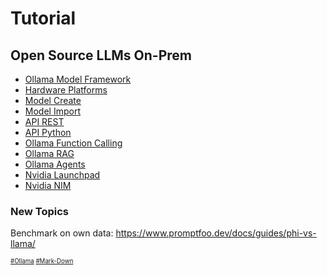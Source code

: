 # Tutorial
## Open Source LLMs On-Prem
* [Ollama Model Framework](https://github.com/danishdyna/LLM/blob/main/Ollama-Run.md)
* [Hardware Platforms](https://github.com/danishdyna/LLM/blob/main/Ollama-Hardware.md)
* [Model Create](https://github.com/danishdyna/LLM/blob/main/Ollama-Create.md)
* [Model Import](https://github.com/danishdyna/LLM/blob/main/Ollama-Import.md)
* [API REST](https://github.com/danishdyna/LLM/blob/main/Ollama-REST.md)
* [API Python](https://github.com/danishdyna/LLM/blob/main/Ollama-Python.md)
* [Ollama Function Calling](https://github.com/danishdyna/LLM/blob/main/Ollama-Function.md)
* [Ollama RAG](https://github.com/danishdyna/LLM/blob/main/Ollama-RAG.md)
* [Ollama Agents](https://github.com/danishdyna/LLM/blob/main/Ollama-Agents.md)
* [Nvidia Launchpad](https://github.com/danishdyna/LLM/blob/main/Nvidia-Launchpad.md)
* [Nvidia NIM](https://github.com/danishdyna/LLM/blob/main/Nvidia-NIM.md)

### New Topics
Benchmark on own data: https://www.promptfoo.dev/docs/guides/phi-vs-llama/

<sub><sub>
[#Ollama](https://github.com/ollama)
[#Mark-Down](https://daringfireball.net/projects/markdown)
